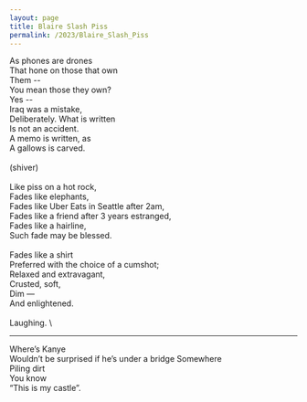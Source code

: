 ```yaml
---
layout: page
title: Blaire Slash Piss
permalink: /2023/Blaire_Slash_Piss
---
```


As phones are drones \
That hone on those that own \
Them -- \
You mean those they own? \
Yes -- \
Iraq was a mistake, \
Deliberately. What is written \
Is not an accident. \
A memo is written, as \
A gallows is carved. \
\
(shiver) \
\
Like piss on a hot rock, \
Fades like elephants, \
Fades like Uber Eats in Seattle after 2am, \
Fades like a friend after 3 years estranged, \
Fades like a hairline, \
Such fade may be blessed. \
\
Fades like a shirt  \
Preferred with the choice of a cumshot; \
Relaxed and extravagant, \
Crusted, soft, \
Dim — \
And enlightened.  \
\
Laughing. \

--- 

Where’s Kanye \
Wouldn’t be surprised if he’s under a bridge Somewhere \
Piling dirt \
You know \
“This is my castle”.
